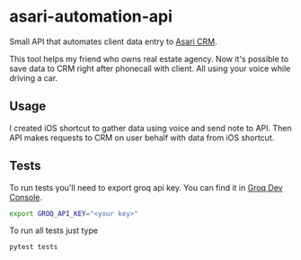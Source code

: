 # asari-automation-api

Small API that automates client data entry to [Asari CRM](https://asaricrm.com/).

This tool helps my friend who owns real estate agency. Now it's possible to save data to CRM right after phonecall with client. All using your voice while driving a car.

## Usage
I created iOS shortcut to gather data using voice and send note to API. Then API makes requests to CRM on user behalf with data from iOS shortcut.

## Tests

To run tests you'll need to export groq api key.
You can find it in [Groq Dev Console](https://console.groq.com/keys).
```sh
export GROQ_API_KEY="<your key>"
```

To run all tests just type
```
pytest tests
```

